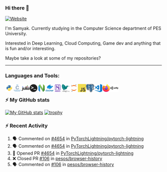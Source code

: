 ### Hi there 👋

[![Website](https://img.shields.io/website?label=samyaks.xyz&style=flat-square&url=https%3A%2F%2Fsamyaks.xyz)](https://samyaks.xyz)

I'm Samyak. Currently studying in the Computer Science department of PES University.

Interested in Deep Learning, Cloud Computing, Game dev and anything that is fun and/or interesting.

Maybe take a look at some of my repositories?

---

### Languages and Tools:

<img align="left" alt="Python" width="26px" src="https://raw.githubusercontent.com/github/explore/master/topics/python/python.png" />
<img align="left" alt="C" width="26px" src="https://raw.githubusercontent.com/github/explore/master/topics/c/c.png" />
<img align="left" alt="Julia" width="26px" src="https://raw.githubusercontent.com/github/explore/master/topics/julia/julia.png" />
<img align="left" alt="Terminal" width="26px" src="https://raw.githubusercontent.com/github/explore/master/topics/terminal/terminal.png" />
<img align="left" alt="Neovim" width="26px" src="https://raw.githubusercontent.com/github/explore/master/topics/neovim/neovim.png" />
<img align="left" alt="Docker" width="26px" src="https://raw.githubusercontent.com/github/explore/master/topics/docker/docker.png" />
<img align="left" alt="Heroku" width="26px" src="https://raw.githubusercontent.com/github/explore/master/topics/heroku/heroku.png" />
<img align="left" alt="LaTeX" width="26px" src="https://raw.githubusercontent.com/github/explore/master/topics/latex/latex.png" />
<img align="left" alt="Jupyter" width="26px" src="https://raw.githubusercontent.com/github/explore/master/topics/jupyter-notebook/jupyter-notebook.png" />
<img align="left" alt="JavaScript" width="26px" src="https://raw.githubusercontent.com/github/explore/master/topics/javascript/javascript.png" />
<img align="left" alt="PostgreSQL" width="26px" src="https://raw.githubusercontent.com/github/explore/master/topics/postgresql/postgresql.png" />
<img align="left" alt="VS Code" width="26px" src="https://raw.githubusercontent.com/github/explore/master/topics/visual-studio-code/visual-studio-code.png" />
<img align="left" alt="Firefox" width="26px" src="https://raw.githubusercontent.com/github/explore/master/topics/firefox/firefox.png" />
<img align="left" alt="Unity" width="26px" src="https://raw.githubusercontent.com/github/explore/master/topics/unity/unity.png" />

<br/>

### :zap: My GitHub stats
  [![My GitHub stats](https://github-readme-stats.vercel.app/api?username=Samyak2&count_private=true&show_icons=true)](https://github.com/anuraghazra/github-readme-stats)
  [![trophy](https://github-profile-trophy.vercel.app/?username=Samyak2&title=MultiLanguage,Commit,Issues,PullRequest,Repositories,Followers)](https://github.com/ryo-ma/github-profile-trophy)

### :zap: Recent Activity

<!--START_SECTION:activity-->
1. 🗣 Commented on [#4654](https://github.com/PyTorchLightning/pytorch-lightning/issues/4654) in [PyTorchLightning/pytorch-lightning](https://github.com/PyTorchLightning/pytorch-lightning)
2. 🗣 Commented on [#4654](https://github.com/PyTorchLightning/pytorch-lightning/issues/4654) in [PyTorchLightning/pytorch-lightning](https://github.com/PyTorchLightning/pytorch-lightning)
3. 💪 Opened PR [#4654](https://github.com/PyTorchLightning/pytorch-lightning/pull/4654) in [PyTorchLightning/pytorch-lightning](https://github.com/PyTorchLightning/pytorch-lightning)
4. ❌ Closed PR [#106](https://github.com/pesos/browser-history/pull/106) in [pesos/browser-history](https://github.com/pesos/browser-history)
5. 🗣 Commented on [#106](https://github.com/pesos/browser-history/issues/106) in [pesos/browser-history](https://github.com/pesos/browser-history)
<!--END_SECTION:activity-->
